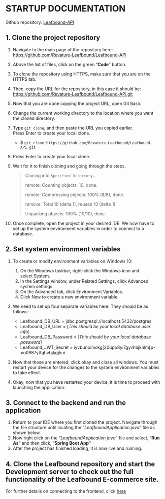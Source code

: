 # STARTUP DOCUMENTATION

Github repository: [Leafbound-API](https://github.com/Revature-Leafbound/Leafbound-API.git)

## 1. Clone the project repository

1. Navigate to the main page of the repository here: https://github.com/Revature-Leafbound/Leafbound-API
2. Above the list of files, click on the green “**Code**” button.
3. To clone the repository using HTTPS, make sure that you are on the HTTPS tab.
4. Then, copy the URL for the repository, in this case it should be: https://github.com/Revature-Leafbound/Leafbound-API.git
5. Now that you are done copying the project URL, open Git Bash.
6. Change the current working directory to the location where you want the cloned directory.
7. Type `git clone`, and then paste the URL you copied earlier. Press Enter to create your local clone.
   - $ `git clone https://github.com/Revature-Leafbound/Leafbound-API.git`
8. Press Enter to create your local clone.
9. Wait for it to finish cloning and going through the steps.

   > Cloning into `Specified Directory`...
   >
   > remote: Counting objects: 10, done.
   >
   > remote: Compressing objects: 100% (8/8), done.
   >
   > remove: Total 10 (delta 1), reused 10 (delta 1)
   >
   > Unpacking objects: 100% (10/10), done.

10. Once complete, open the project in your desired IDE. We now have to set up the system environment variables in order to connect to a database.

## 2. Set system environment variables

1. To create or modify environment variables on Windows 10:

   1. On the Windows taskbar, right-click the Windows icon and select System.
   2. In the Settings window, under Related Settings, click Advanced system settings.
   3. On the Advanced tab, click Environment Variables.
   4. Click New to create a new environment variable.

2. We need to set up four separate variables here. They should be as follows:

   - Leafbound_DB_URL = jdbc:postgresql://localhost:5432/postgres
   - Leafbound_DB_User = [*This should be your local database user info*]
   - Leafbound_DB_Password = [*This should be your local database password*]
   - Leafbound_JWT_Secret = iyvbunoimokg[20upo8yi7gyvhbjknlm[p-=o0987ytfghvbjkgjhoi

3. Now that those are entered, click okay and close all windows. You must restart your device for the changes to the system environment variables to take effect.
4. Okay, now that you have restarted your device, it is time to proceed with launching the application.

## 3. Connect to the backend and run the application

1. Return to your IDE where you first cloned the project. Navigate through the file structure until locating the “_LeafboundApplication.java_” file as shown below.
2. Now right click on the “_LeafboundApplication.java_” file and select, “**Run As**” and then click, “**Spring Boot App**”
3. After the project has finished loading, it is now live and running.

## 4. Clone the Leafbound repository and start the Development server to check out the full functionality of the Leafbound E-commerce site.

For further details on connecting to the frontend, click [here](https://github.com/Revature-Leafbound/Leafbound/blob/dev/STARTUP.md)
